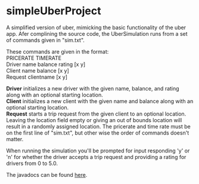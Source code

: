 # simpleUberProject
A simplified version of uber, mimicking the basic functionality of the uber app.
Afer complining the source code, the UberSimulation runs from a set of commands given in "sim.txt".

These commands are given in the format:  
     PRICERATE TIMERATE  
     Driver name balance rating [x y]  
     Client name balance [x y]  
     Request clientname [x y]  

**Driver** initializes a new driver with the given name, balance, and rating along with an optional starting location.  
**Client** initializes a new client with the given name and balance along with an optional starting location.  
**Request** starts a trip request from the given client to an optional location.  
Leaving the location field empty or giving an out of bounds location will result in a randomly assigned location.
The pricerate and time rate must be on the first line of "sim.txt", but other wise the order of commands doesn't matter.

When running the simulation you'll be prompted for input responding 'y' or 'n' for whether the driver accepts a trip
request and providing a rating for drivers from 0 to 5.0.

The javadocs can be found [here](https://jaketerrito.github.io/simpleUberProject/index.html).
